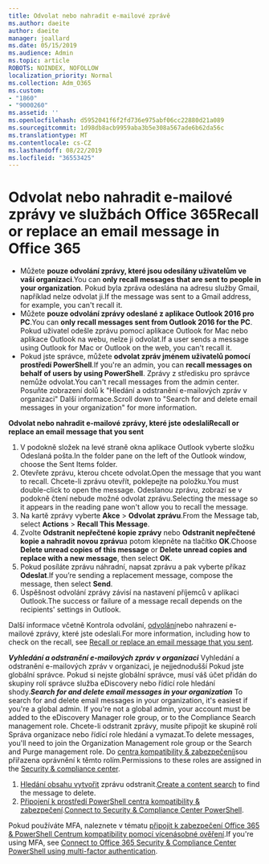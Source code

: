 ```yaml
---
title: Odvolat nebo nahradit e-mailové zprávě
ms.author: daeite
author: daeite
manager: joallard
ms.date: 05/15/2019
ms.audience: Admin
ms.topic: article
ROBOTS: NOINDEX, NOFOLLOW
localization_priority: Normal
ms.collection: Adm_O365
ms.custom:
- "1860"
- "9000260"
ms.assetid: ''
ms.openlocfilehash: d5952041f6f2fd736e975abf06cc22880d21a089
ms.sourcegitcommit: 1d98db8acb9959aba3b5e308a567ade6b62da56c
ms.translationtype: MT
ms.contentlocale: cs-CZ
ms.lasthandoff: 08/22/2019
ms.locfileid: "36553425"
---
```

# <a name="recall-or-replace-an-email-message-in-office-365"></a><span data-ttu-id="e5f9c-102">Odvolat nebo nahradit e-mailové zprávy ve službách Office 365</span><span class="sxs-lookup"><span data-stu-id="e5f9c-102">Recall or replace an email message in Office 365</span></span>

- <span data-ttu-id="e5f9c-103">Můžete **pouze odvolání zprávy, které jsou odesílány uživatelům ve vaší organizaci**.</span><span class="sxs-lookup"><span data-stu-id="e5f9c-103">You can **only recall messages that are sent to people in your organization**.</span></span> <span data-ttu-id="e5f9c-104">Pokud byla zpráva odeslána na adresu služby Gmail, například nelze odvolat ji.</span><span class="sxs-lookup"><span data-stu-id="e5f9c-104">If the message was sent to a Gmail address, for example, you can't recall it.</span></span>
- <span data-ttu-id="e5f9c-105">Můžete **pouze odvolání zprávy odeslané z aplikace Outlook 2016 pro PC**.</span><span class="sxs-lookup"><span data-stu-id="e5f9c-105">You can **only recall messages sent from Outlook 2016 for the PC**.</span></span> <span data-ttu-id="e5f9c-106">Pokud uživatel odešle zprávu pomocí aplikace Outlook for Mac nebo aplikace Outlook na webu, nelze ji odvolat.</span><span class="sxs-lookup"><span data-stu-id="e5f9c-106">If a user sends a message using Outlook for Mac or Outlook on the web, you can't recall it.</span></span>
- <span data-ttu-id="e5f9c-107">Pokud jste správce, můžete **odvolat zpráv jménem uživatelů pomocí prostředí PowerShell**.</span><span class="sxs-lookup"><span data-stu-id="e5f9c-107">If you're an admin, you can **recall messages on behalf of users by using PowerShell**.</span></span> <span data-ttu-id="e5f9c-108">Zprávy z středisku pro správce nemůže odvolat.</span><span class="sxs-lookup"><span data-stu-id="e5f9c-108">You can't recall messages from the admin center.</span></span> <span data-ttu-id="e5f9c-109">Posuňte zobrazení dolů k "Hledání a odstranění e-mailových zpráv v organizaci" Další informace.</span><span class="sxs-lookup"><span data-stu-id="e5f9c-109">Scroll down to "Search for and delete email messages in your organization" for more information.</span></span>

<span data-ttu-id="e5f9c-110">**Odvolat nebo nahradit e-mailové zprávy, které jste odeslali**</span><span class="sxs-lookup"><span data-stu-id="e5f9c-110">**Recall or replace an email message that you sent**</span></span>

1. <span data-ttu-id="e5f9c-111">V podokně složek na levé straně okna aplikace Outlook vyberte složku Odeslaná pošta.</span><span class="sxs-lookup"><span data-stu-id="e5f9c-111">In the folder pane on the left of the Outlook window, choose the Sent Items folder.</span></span>
2. <span data-ttu-id="e5f9c-112">Otevřete zprávu, kterou chcete odvolat.</span><span class="sxs-lookup"><span data-stu-id="e5f9c-112">Open the message that you want to recall.</span></span> <span data-ttu-id="e5f9c-113">Chcete-li zprávu otevřít, poklepejte na položku.</span><span class="sxs-lookup"><span data-stu-id="e5f9c-113">You must double-click to open the message.</span></span> <span data-ttu-id="e5f9c-114">Odeslanou zprávu, zobrazí se v podokně čtení nebude možné odvolat zprávu.</span><span class="sxs-lookup"><span data-stu-id="e5f9c-114">Selecting the message so it appears in the reading pane won't allow you to recall the message.</span></span>
3. <span data-ttu-id="e5f9c-115">Na kartě zprávy vyberte **Akce** > **Odvolat zprávu**.</span><span class="sxs-lookup"><span data-stu-id="e5f9c-115">From the Message tab, select **Actions** > **Recall This Message**.</span></span>
4. <span data-ttu-id="e5f9c-116">Zvolte **Odstranit nepřečtené kopie zprávy** nebo **Odstranit nepřečtené kopie a nahradit novou zprávu**a potom klepněte na tlačítko **OK**.</span><span class="sxs-lookup"><span data-stu-id="e5f9c-116">Choose **Delete unread copies of this message** or **Delete unread copies and replace with a new message**, then select **OK**.</span></span>
5. <span data-ttu-id="e5f9c-117">Pokud posíláte zprávu náhradní, napsat zprávu a pak vyberte příkaz **Odeslat**.</span><span class="sxs-lookup"><span data-stu-id="e5f9c-117">If you’re sending a replacement message, compose the message, then select **Send**.</span></span>
6. <span data-ttu-id="e5f9c-118">Úspěšnost odvolání zprávy závisí na nastavení příjemců v aplikaci Outlook.</span><span class="sxs-lookup"><span data-stu-id="e5f9c-118">The success or failure of a message recall depends on the recipients' settings in Outlook.</span></span>

<span data-ttu-id="e5f9c-119">Další informace včetně Kontrola odvolání, [odvolání](https://support.office.com/article/35027f88-d655-4554-b4f8-6c0729a723a0)nebo nahrazení e-mailové zprávy, které jste odeslali.</span><span class="sxs-lookup"><span data-stu-id="e5f9c-119">For more information, including how to check on the recall, see [Recall or replace an email message that you sent](https://support.office.com/article/35027f88-d655-4554-b4f8-6c0729a723a0).</span></span>

<span data-ttu-id="e5f9c-120">***Vyhledání a odstranění e-mailových zpráv v organizaci*** Vyhledání a odstranění e-mailových zpráv v organizaci, je nejjednodušší Pokud jste globální správce. Pokud si nejste globální správce, musí váš účet přidán do skupiny rolí správce služba eDiscovery nebo řídící role hledání shody.</span><span class="sxs-lookup"><span data-stu-id="e5f9c-120">***Search for and delete email messages in your organization*** To search for and delete email messages in your organization, it's easiest if you're a global admin. If you're not a global admin, your account must be added to the eDiscovery Manager role group, or to the Compliance Search management role.</span></span> <span data-ttu-id="e5f9c-121">Chcete-li odstranit zprávy, musíte připojit ke skupině rolí Správa organizace nebo řídící role hledání a vymazat.</span><span class="sxs-lookup"><span data-stu-id="e5f9c-121">To delete messages, you'll need to join the Organization Management role group or the Search and Purge management role.</span></span> <span data-ttu-id="e5f9c-122">Do [centra kompatibility & zabezpečení](https://protection.office.com/)jsou přiřazena oprávnění k těmto rolím.</span><span class="sxs-lookup"><span data-stu-id="e5f9c-122">Permissions to these roles are assigned in the [Security & compliance center](https://protection.office.com/).</span></span>

1. <span data-ttu-id="e5f9c-123">[Hledání obsahu vytvořit](https://docs.microsoft.com/office365/securitycompliance/content-search) zprávu odstranit.</span><span class="sxs-lookup"><span data-stu-id="e5f9c-123">[Create a content search](https://docs.microsoft.com/office365/securitycompliance/content-search) to find the message to delete.</span></span>
2. <span data-ttu-id="e5f9c-124">[Připojení k prostředí PowerShell centra kompatibility & zabezpečení](https://docs.microsoft.com/powershell/exchange/office-365-scc/connect-to-scc-powershell/connect-to-scc-powershell?view=exchange-ps).</span><span class="sxs-lookup"><span data-stu-id="e5f9c-124">[Connect to Security & Compliance Center PowerShell](https://docs.microsoft.com/powershell/exchange/office-365-scc/connect-to-scc-powershell/connect-to-scc-powershell?view=exchange-ps).</span></span> 

<span data-ttu-id="e5f9c-125">Pokud používáte MFA, naleznete v tématu [připojit k zabezpečení Office 365 & PowerShell Centrum kompatibility pomocí vícenásobné ověření](https://docs.microsoft.com/powershell/exchange/office-365-scc/connect-to-scc-powershell/mfa-connect-to-scc-powershell?view=exchange-ps).</span><span class="sxs-lookup"><span data-stu-id="e5f9c-125">If you're using MFA, see [Connect to Office 365 Security & Compliance Center PowerShell using multi-factor authentication](https://docs.microsoft.com/powershell/exchange/office-365-scc/connect-to-scc-powershell/mfa-connect-to-scc-powershell?view=exchange-ps).</span></span> 

